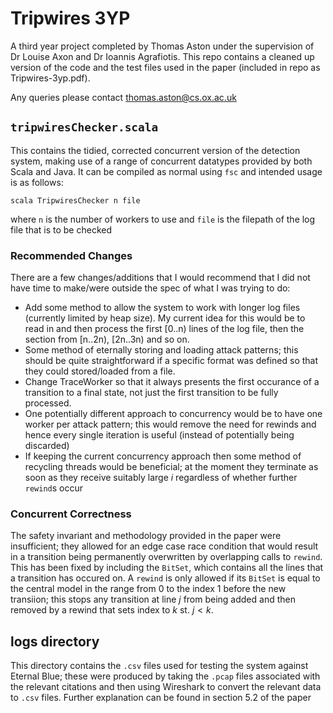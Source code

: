 # Tripwires 3YP

A third year project completed by Thomas Aston under the supervision of Dr Louise Axon and Dr Ioannis Agrafiotis. This repo contains a cleaned up version of the code and the test files used in the paper (included in repo as Tripwires-3yp.pdf).

Any queries please contact thomas.aston@cs.ox.ac.uk

## `tripwiresChecker.scala`

This contains the tidied, corrected concurrent version of the detection system, making use of a range of concurrent datatypes provided by both Scala and Java. It can be compiled as normal using `fsc` and intended usage is as follows:

`scala TripwiresChecker n file`

where `n` is the number of workers to use and `file` is the filepath of the log file that is to be checked

### Recommended Changes

There are a few changes/additions that I would recommend that I did not have time to make/were outside the spec of what I was trying to do:

 - Add some method to allow the system to work with longer log files (currently limited by heap size). My current idea for this would be to read in and then process the first [0..n) lines of the log file, then the section from [n..2n), [2n..3n) and so on.
 - Some method of eternally storing and loading attack patterns; this should be quite straightforward if a specific format was defined so that they could stored/loaded from a file.
 - Change TraceWorker so that it always presents the first occurance of a transition to a final state, not just the first transition to be fully processed.
 - One potentially different approach to concurrency would be to have one worker per attack pattern; this would remove the need for rewinds and hence every single iteration is useful (instead of potentially being discarded) 
 - If keeping the current concurrency approach then some method of recycling threads would be beneficial; at the moment they terminate as soon as they receive suitably large $i$ regardless of whether further `rewind`s occur

### Concurrent Correctness

The safety invariant and methodology provided in the paper were insufficient; they allowed for an edge case race condition that would result in a transition being permanently overwritten by overlapping calls to `rewind`. This has been fixed by including the `BitSet`, which contains all the lines that a transition has occured on. A `rewind` is only allowed if its `BitSet` is equal to the central model in the range from $0$ to the index $1$ before the new transiion; this stops any transition at line $j$ from being added and then removed by a rewind that sets index to $k$ st. $j < k$.

## logs directory

This directory contains the `.csv` files used for testing the system against Eternal Blue; these were produced by taking the `.pcap` files associated with the relevant citations and then using Wireshark to convert the relevant data to `.csv` files. Further explanation can be found in section 5.2 of the paper